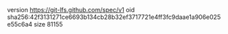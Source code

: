 version https://git-lfs.github.com/spec/v1
oid sha256:42f3131271ce6693b134cb28b32ef3717721e4ff3fc9daae1a906e025e55c6a4
size 81155
